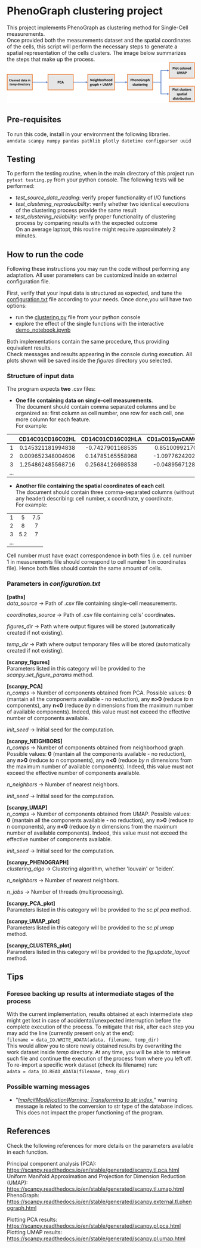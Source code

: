 # PhenoGraph clustering project  
This project implements PhenoGraph as clustering method for Single-Cell measurements.  
Once provided both the measurements dataset and the spatial coordinates of the cells, this script will perform the necessary steps to generate a spatial representation of the cells clusters.
The image below summarizes the steps that make up the process.
![workflow_representation](./assets/data_flow.png)  

## Pre-requisites  
To run this code, install in your environment the following libraries.  
`anndata scanpy numpy pandas pathlib plotly datetime configparser uuid`  
  
## Testing  
To perform the testing routine, when in the main directory of this project run `pytest testing.py` from your python console. The following tests will be performed:  
- *test_source_data_reading*: verify proper functionality of I/O functions  
- *test_clustering_reproducibility*: verify whether two identical executions of the clustering process provide the same result  
- *test_clustering_reliability*: verify proper functionality of clustering process by comparing results with the expected outcome  
On an average laptopt, this routine might require approximately 2 minutes.  

## How to run the code  
Following these instructions you may run the code without performing any adaptation. All user parameters can be customized inside an external configuration file.  

First, verify that your input data is structured as expected, and tune the [configuration.txt](./configuration.txt) file according to your needs.
Once done,you will have two options:  
- run the [clustering.py](./clustering.py) file from your python console  
- explore the effect of the single functions with the interactive [demo_notebook.ipynb](./demo_notebook.ipynb)  

Both implementations contain the same procedure, thus providing equivalent results.  
Check messages and results appearing in the console during execution. All plots shown will be saved inside the *figures* directory you selected.  

### Structure of input data  
The program expects **two** .csv files:  
- **One file containing data on single-cell measurements**.  
The document should contain comma separated columns and be organized as: first column as cell number, one row for each cell, one more column for each feature.  
For example:  

|     | CD14C01CD16C02HL  | CD14C01CD16C02HLA | CD1aC01SynCAMC02RB | ... |
|:---:|:-----------------:|:-----------------:|:------------------:|:---:|
|  1  | 0.145321181994838 |  -0.7427901168535 |   0.8510099217044  |     |
|  2  | 0.009652348004606 |  0.14785165558968 |  -1.0977624202569  |     |
|  3  | 1.254862485568716 |  0.25684126698538 |  -0.0489567128639  |     |
| ... |                   |                   |                    |     |  

- **Another file containing the spatial coordinates of each cell**.  
The document should contain three comma-separated columns (without any header) describing: cell number, x coordinate, y coordinate.  
For example:  

|      |     |     |
|:----:|:---:|:---:|
|   1  |  5  | 7.5 |
|   2  |  8  |  7  |
|   3  | 5.2 |  7  |
|  ... |     |     |  

Cell number must have exact correspondence in both files (i.e. cell number 1 in measurements file should correspond to cell number 1 in coordinates file). Hence both files should contain the same amount of cells.  

### Parameters in *configuration.txt*  
**[paths]**  
*data_source* -> Path of .csv file containing single-cell measurements. 
 
*coordinates_source* -> Path of .csv file containing cells' coordinates.  

*figures_dir* -> Path where output figures will be stored (automatically created if not existing).  

*temp_dir* -> Path where output temporary files will be stored (automatically created if not existing). 
  
**[scanpy_figures]**  
Parameters listed in this category will be provided to the *scanpy.set_figure_params* method. 
  
**[scanpy_PCA]**  
*n_comps* -> Number of components obtained from PCA. Possible values: **0** (mantain all the components available - no reduction), any **n>0** (reduce *to* n components), any **n<0** (reduce *by* n dimensions from the maximum number of available components). Indeed, this value must not exceed the effective number of components available.  

*init_seed* -> Initial seed for the computation.  

**[scanpy_NEIGHBORS]**  
*n_comps* -> Number of components obtained from neighborhood graph. Possible values: **0** (mantain all the components available - no reduction), any **n>0** (reduce *to* n components), any **n<0** (reduce *by* n dimensions from the maximum number of available components). Indeed, this value must not exceed the effective number of components available.  

*n_neighbors* -> Number of nearest neighbors.  

*init_seed* -> Initial seed for the computation.  
  
**[scanpy_UMAP]**  
*n_comps* -> Number of components obtained from UMAP. Possible values: **0** (mantain all the components available - no reduction), any **n>0** (reduce *to* n components), any **n<0** (reduce *by* n dimensions from the maximum number of available components). Indeed, this value must not exceed the effective number of components available.  

*init_seed* -> Initial seed for the computation.  
  
**[scanpy_PHENOGRAPH]**  
*clustering_algo* -> Clustering algorithm, whether 'louvain' or 'leiden'.  

*n_neighbors* -> Number of nearest neighbors.  

*n_jobs* -> Number of threads (multiprocessing).  

**[scanpy_PCA_plot]**  
Parameters listed in this category will be provided to the *sc.pl.pca* method.  

**[scanpy_UMAP_plot]**  
Parameters listed in this category will be provided to the *sc.pl.umap* method. 
  
**[scanpy_CLUSTERS_plot]**  
Parameters listed in this category will be provided to the *fig.update_layout* method.  
   
## Tips  
### Foresee backing up results at intermediate stages of the process  
With the current implementation, results obtained at each intermediate step might get lost in case of accidental/unexpected interruption before the complete execution of the process.
To mitigate that risk, after each step you may add the line (currently present only at the end):  
`filename = data_IO.WRITE_ADATA(adata, filename, temp_dir)`  
This would allow you to store newly obtained results by overwriting the work dataset inside *temp* directory. At any time, you will be able to retrieve such file and continue the execution of the process from where you left off.
To re-import a specific work dataset (check its filename) run:  
`adata = data_IO.READ_ADATA(filename, temp_dir)`  

### Possible warning messages  
- "*[ImplicitModificationWarning: Transforming to str index.](https://anndata.readthedocs.io/en/latest/anndata.ImplicitModificationWarning.html)*" warning message is related to the conversion to str type of the database indices. This does not impact the proper functioning of the program.  
  
## References  
Check the following references for more details on the parameters available in each function.  

  
Principal component analysis (PCA):  
https://scanpy.readthedocs.io/en/stable/generated/scanpy.tl.pca.html  
Uniform Manifold Approximation and Projection for Dimension Reduction (UMAP):  
https://scanpy.readthedocs.io/en/stable/generated/scanpy.tl.umap.html  
PhenoGraph:  
https://scanpy.readthedocs.io/en/stable/generated/scanpy.external.tl.phenograph.html  
  
Plotting PCA results:  
https://scanpy.readthedocs.io/en/stable/generated/scanpy.pl.pca.html  
Plotting UMAP results:  
https://scanpy.readthedocs.io/en/stable/generated/scanpy.pl.umap.html